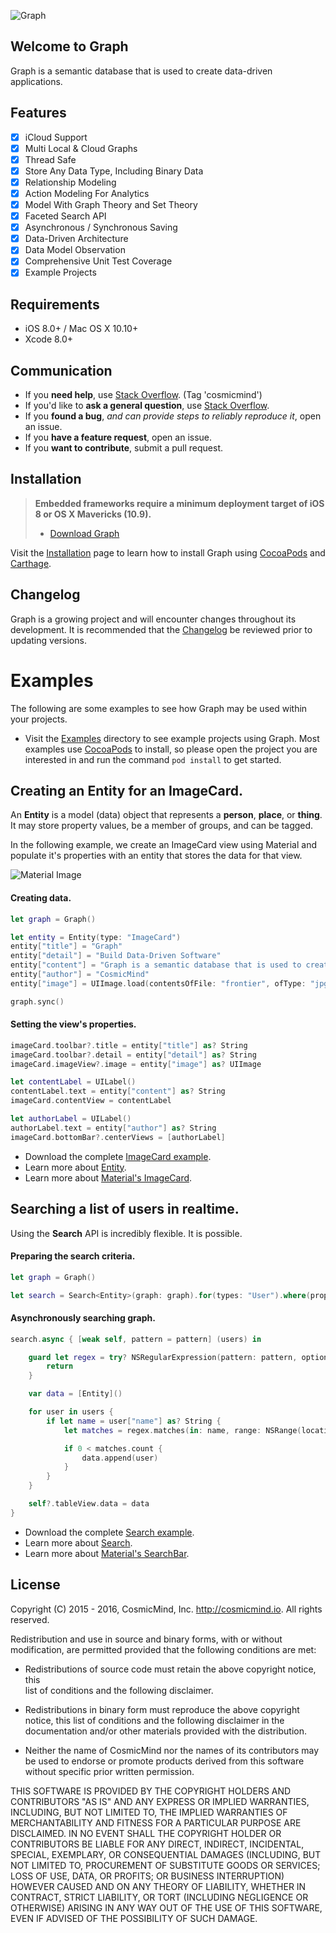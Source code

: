![Graph](http://www.cosmicmind.io/GK/Graph.png)

## Welcome to Graph

Graph is a semantic database that is used to create data-driven applications.

## Features

- [x] iCloud Support
- [x] Multi Local & Cloud Graphs
- [x] Thread Safe
- [x] Store Any Data Type, Including Binary Data
- [x] Relationship Modeling
- [x] Action Modeling For Analytics
- [x] Model With Graph Theory and Set Theory
- [x] Faceted Search API
- [x] Asynchronous / Synchronous Saving
- [x] Data-Driven Architecture
- [x] Data Model Observation
- [x] Comprehensive Unit Test Coverage
- [x] Example Projects

## Requirements

* iOS 8.0+ / Mac OS X 10.10+
* Xcode 8.0+

## Communication

- If you **need help**, use [Stack Overflow](http://stackoverflow.com/questions/tagged/cosmicmind). (Tag 'cosmicmind')
- If you'd like to **ask a general question**, use [Stack Overflow](http://stackoverflow.com/questions/tagged/cosmicmind).
- If you **found a bug**, _and can provide steps to reliably reproduce it_, open an issue.
- If you **have a feature request**, open an issue.
- If you **want to contribute**, submit a pull request.

## Installation

> **Embedded frameworks require a minimum deployment target of iOS 8 or OS X Mavericks (10.9).**
> - [Download Graph](https://github.com/CosmicMind/Graph/archive/master.zip)

Visit the [Installation](https://github.com/CosmicMind/Graph/wiki/Installation) page to learn how to install Graph using [CocoaPods](http://cocoapods.org) and [Carthage](https://github.com/Carthage/Carthage).

## Changelog

Graph is a growing project and will encounter changes throughout its development. It is recommended that the [Changelog](https://github.com/CosmicMind/Graph/wiki/Changelog) be reviewed prior to updating versions.

# Examples

The following are some examples to see how Graph may be used within your projects.

* Visit the [Examples](https://github.com/CosmicMind/Graph/tree/development/Examples) directory to see example projects using Graph. Most examples use [CocoaPods](http://cocoapods.org) to install, so please open the project you are interested in and run the command `pod install` to get started.

## Creating an Entity for an ImageCard.

An **Entity** is a model (data) object that represents a **person**, **place**, or **thing**. It may store property values, be a member of groups, and can be tagged.

In the following example, we create an ImageCard view using Material and populate it's properties with an entity that stores the data for that view.

![Material Image](http://www.cosmicmind.io/gifs/white/image-card.gif)

#### Creating data.

```swift
let graph = Graph()

let entity = Entity(type: "ImageCard")
entity["title"] = "Graph"
entity["detail"] = "Build Data-Driven Software"
entity["content"] = "Graph is a semantic database that is used to create data-driven applications."
entity["author"] = "CosmicMind"
entity["image"] = UIImage.load(contentsOfFile: "frontier", ofType: "jpg")

graph.sync()
```

#### Setting the view's properties.

```swift
imageCard.toolbar?.title = entity["title"] as? String
imageCard.toolbar?.detail = entity["detail"] as? String
imageCard.imageView?.image = entity["image"] as? UIImage

let contentLabel = UILabel()
contentLabel.text = entity["content"] as? String
imageCard.contentView = contentLabel

let authorLabel = UILabel()
authorLabel.text = entity["author"] as? String
imageCard.bottomBar?.centerViews = [authorLabel]
```

* Download the complete [ImageCard example](https://github.com/CosmicMind/Graph/tree/master/Examples/ImageCard).
* Learn more about [Entity](http://cosmicmind.io/graph/entity).
* Learn more about [Material's ImageCard](http://cosmicmind.io/material/imagecard).

## Searching a list of users in realtime.

Using the **Search** API is incredibly flexible. It is possible.

#### Preparing the search criteria.

```swift
let graph = Graph()

let search = Search<Entity>(graph: graph).for(types: "User").where(properties: "name")
```

#### Asynchronously searching graph.

```swift        
search.async { [weak self, pattern = pattern] (users) in

	guard let regex = try? NSRegularExpression(pattern: pattern, options: []) else {
	    return
    }

	var data = [Entity]()

	for user in users {
		if let name = user["name"] as? String {
			let matches = regex.matches(in: name, range: NSRange(location: 0, length: name.utf16.count))

			if 0 < matches.count {
				data.append(user)
			}
		}
	}

	self?.tableView.data = data
}
```

* Download the complete [Search example](https://github.com/CosmicMind/Graph/tree/master/Examples/Search).
* Learn more about [Search](http://cosmicmind.io/graph/search).
* Learn more about [Material's SearchBar](http://cosmicmind.io/material/searchbar).


## License

Copyright (C) 2015 - 2016, CosmicMind, Inc. <http://cosmicmind.io>. All rights reserved.

Redistribution and use in source and binary forms, with or without modification, are permitted provided that the following conditions are met:

*   Redistributions of source code must retain the above copyright notice, this     
    list of conditions and the following disclaimer.

*   Redistributions in binary form must reproduce the above copyright notice,
    this list of conditions and the following disclaimer in the documentation
    and/or other materials provided with the distribution.

*   Neither the name of CosmicMind nor the names of its
    contributors may be used to endorse or promote products derived from
    this software without specific prior written permission.

THIS SOFTWARE IS PROVIDED BY THE COPYRIGHT HOLDERS AND CONTRIBUTORS "AS IS" AND ANY EXPRESS OR IMPLIED WARRANTIES, INCLUDING, BUT NOT LIMITED TO, THE IMPLIED WARRANTIES OF MERCHANTABILITY AND FITNESS FOR A PARTICULAR PURPOSE ARE DISCLAIMED. IN NO EVENT SHALL THE COPYRIGHT HOLDER OR CONTRIBUTORS BE LIABLE FOR ANY DIRECT, INDIRECT, INCIDENTAL, SPECIAL, EXEMPLARY, OR CONSEQUENTIAL DAMAGES (INCLUDING, BUT NOT LIMITED TO, PROCUREMENT OF SUBSTITUTE GOODS OR SERVICES; LOSS OF USE, DATA, OR PROFITS; OR BUSINESS INTERRUPTION) HOWEVER CAUSED AND ON ANY THEORY OF LIABILITY, WHETHER IN CONTRACT, STRICT LIABILITY, OR TORT (INCLUDING NEGLIGENCE OR OTHERWISE) ARISING IN ANY WAY OUT OF THE USE OF THIS SOFTWARE, EVEN IF ADVISED OF THE POSSIBILITY OF SUCH DAMAGE.

